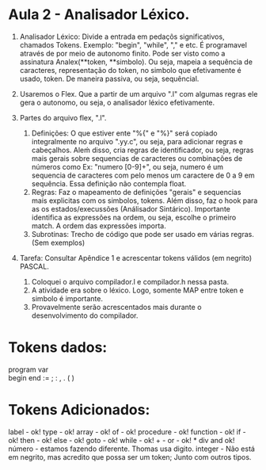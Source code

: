 # Aula 2 - Analisador Léxico. 

1.  Analisador Léxico: Divide a entrada em pedaçõs significativos, chamados Tokens. Exemplo: "begin", "while", "," e etc. É programavel através de por meio de autonomo finito. Pode ser visto como a assinatura Analex(**token, **simbolo). Ou seja, mapeia a sequência de caracteres, representação do token, no simbolo que efetivamente é usado, token. De maneira passiva, ou seja, sequêncial. 
2.  Usaremos o Flex. Que a partir de um arquivo ".l" com algumas regras ele gera o autonomo, ou seja, o analisador léxico efetivamente.
3.  Partes do arquivo flex, ".l".
    1.  Definições: O que estiver ente "%{" e "%}" será copiado integralmente no arquivo ".yy.c", ou seja, para adicionar regras e cabeçalhos. Aleḿ disso, cria regras de identificador, ou seja, regras mais gerais sobre sequencias de caracteres ou combinações de números como Ex: "numero [0-9]+", ou seja, numero é um sequencia de caracteres com pelo menos um caractere de 0 a 9 em sequência. Essa definição não contempla float. 
    2.  Regras: Faz o mapeamento de definições "gerais" e sequencias mais explicitas com os simbolos, tokens. Além disso, faz o hook para as os estados/execussões (Análisador Sintárico). Importante identifica as expressões na ordem, ou seja, escolhe o primeiro match. A ordem das expressões importa. 
    3.  Subrotinas: Trecho de código que pode ser usado em várias regras.(Sem exemplos)
   
4. Tarefa: Consultar Apêndice 1 e acrescentar tokens válidos (em negrito) PASCAL.
   1. Coloquei o arquivo compilador.l e compilador.h nessa pasta.
   2. A atividade era sobre o léxico. Logo, somente MAP entre token e simbolo é importante.
   3. Provavelmente serão acrescentados mais durante o desenvolvimento do compilador.

# Tokens dados:
program
var     
begin 
end 
:= 
; 
: 
, 
.
( 
) 

# Tokens Adicionados:
label - ok!
type - ok!
array - ok! 
of - ok!
procedure - ok!
function - ok!
if - ok!
then - ok!
else - ok!
goto - ok!
while - ok!
\+ \- or - ok!
\* div and ok!
número - estamos fazendo diferente. Thomas usa digito.
integer - Não está em negrito, mas acredito que possa ser um token; Junto com outros tipos.  